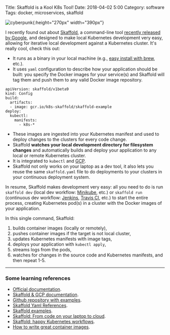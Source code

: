 Title: Skaffold is a Kool K8s Tool!
Date: 2018-04-02 5:00 
Category: software
Tags: docker, microservices, skaffold

![cyberpunk](./cyberpunk/w2.jpeg){:height="270px" width="390px"}

I recently found out about [Skaffold](https://skaffold.dev/), a command-line tool [recently released by Google](https://www.infoq.com/news/2018/03/skaffold-kubernetes), and designed to make local Kubernetes development very easy, allowing for iterative local development against a Kubernetes cluster. It's really cool, check this out:

* It runs as a binary in your local machine (e.g., [easy install with brew](https://formulae.brew.sh/formula/skaffold), etc.).
* It uses `yaml` configuration to describe how your application should be built: you specify the Docker images for your service(s) and Skaffold will tag them and push them to any valid Docker image repository.
  
```
apiVersion: skaffold/v1beta9
kind: Config
build:
  artifacts:
  - image: gcr.io/k8s-skaffold/skaffold-example
deploy:
  kubectl:
    manifests:
      - k8s-*
```

* These images are ingested into your Kubernetes manifest and used to deploy changes to the clusters for every code change.
* Skaffold **watches your local development directory for filesystem changes** and automatically builds and deploy your application to any local or remote Kubernetes cluster.
* It is integrated to `kubectl` and [GCP](https://cloud.google.com/gcp).
* Skaffold not only works on your laptop as a dev tool, it also lets you reuse the same `skaffold.yaml` file to do deployments to your clusters in your continuous deployment system.

In resume, Skaffold makes development very easy: all you need to do is run `skaffold dev` (local dev workflow: [Minikube](https://kubernetes.io/docs/setup/minikube/), etc.) or `skaffold run` (continuous dev workflow: [Jenkins](https://jenkins.io/), [Travis CI](https://travis-ci.org/), etc.) to start the entire process, creating Kubernetes pod(s) in a cluster with the Docker images of your application.

In this single command, Skaffold:

1. builds container images (locally or remotely),
2. pushes container images if the target is not local cluster,
3. updates Kubernetes manifests with image tags,
4. deploys your application with `kubectl apply`,
5. streams logs from the pods,
6. watches for changes in the source code and Kubernetes manifests, and then repeat 1-5.


------

### Some learning references

* [Official documentation](https://skaffold.dev/).
* [Skaffold & GCP documentation](https://cloud.google.com/blog/products/gcp/introducing-skaffold-easy-and-repeatable-kubernetes-development?hl=is).
* [Github repository with examples](https://github.com/GoogleContainerTools/skaffold).
* [Skaffold Yaml References](https://skaffold.dev/docs/references/yaml/).
* [Skaffold examples](https://github.com/GoogleContainerTools/skaffold/tree/master/examples).
* [Skaffold: From code on your laptop to cloud](https://github.com/ahmetb/skaffold-from-laptop-to-cloud).
* [Skaffold: happy Kubernetes workflows](https://ahmet.im/blog/skaffold/).
* [How to write great container images](https://blog.bejarano.io/how-to-write-great-container-images.html).

